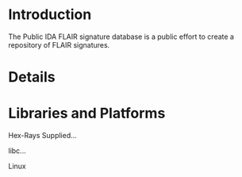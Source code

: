 # Introduction #

The Public IDA FLAIR signature database is a public effort to create a repository of FLAIR signatures.

# Details #

# Libraries and Platforms #
Hex-Rays Supplied...

libc...

Linux